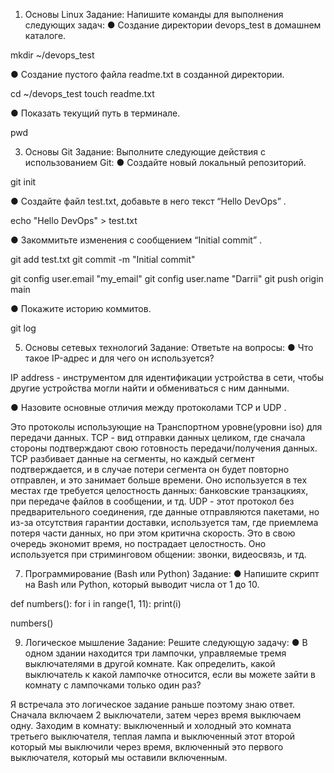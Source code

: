 1. Основы Linux
Задание: Напишите команды для выполнения следующих задач:
● Создание директории devops_test в домашнем каталоге.

mkdir ~/devops_test

● Создание пустого файла readme.txt в созданной директории.

cd ~/devops_test
touch readme.txt

● Показать текущий путь в терминале.

pwd

3. Основы Git
Задание: Выполните следующие действия с использованием Git:
● Создайте новый локальный репозиторий.

git init

● Создайте файл test.txt, добавьте в него текст “Hello DevOps” .

echo "Hello DevOps" > test.txt

● Закоммитьте изменения с сообщением “Initial commit” .

git add test.txt
git commit -m "Initial commit"

git config user.email "my_email"
git config user.name "Darrii"
git push origin main

● Покажите историю коммитов.

git log

5. Основы сетевых технологий
Задание: Ответьте на вопросы:
● Что такое IP-адрес и для чего он используется?

IP address - инструментом для идентификации устройства в сети, чтобы другие устройства могли найти и обмениваться с ним данными.

● Назовите основные отличия между протоколами TCP и UDP .

Это протоколы использующие на Транспортном уровне(уровни iso) для передачи данных. TCP - вид отправки данных целиком, где сначала стороны подтверждают свою готовность передачи/получения данных. TCP разбивает данные на сегменты, но каждый сегмент подтверждается, и в случае потери сегмента он будет повторно отправлен, и это занимает больше времени. Оно используется в тех местах где требуется целостность данных: банковские транзацкиях, при передаче файлов в сообщении, и тд. 
UDP - этот протокол без предварительного соединения, где данные отправляются пакетами, но из-за отсутствия гарантии доставки, используется там, где приемлема потеря части данных, но при этом критична скорость. Это в свою очередь экономит время, но пострадает целостность. Оно используется при стриминговом общении: звонки, видеосвязь, и тд.

7. Программирование (Bash или Python)
Задание:
● Напишите скрипт на Bash или Python, который выводит числа от 1 до 10.

def numbers():
   for i in range(1, 11):
       print(i)

numbers()

9. Логическое мышление
Задание: Решите следующую задачу:
● В одном здании находится три лампочки, управляемые тремя выключателями в
другой комнате. Как определить, какой выключатель к какой лампочке относится,
если вы можете зайти в комнату с лампочками только один раз?

Я встречала это логическое задание раньше поэтому знаю ответ. Сначала включаем 2 выключатели, затем через время выключаем одну. Заходим в комнату: выключенный и холодный это комната третьего выключателя, теплая лампа и выключенный этот второй который мы выключили через время, включенный это первого выключателя, который мы оставили включенным.
